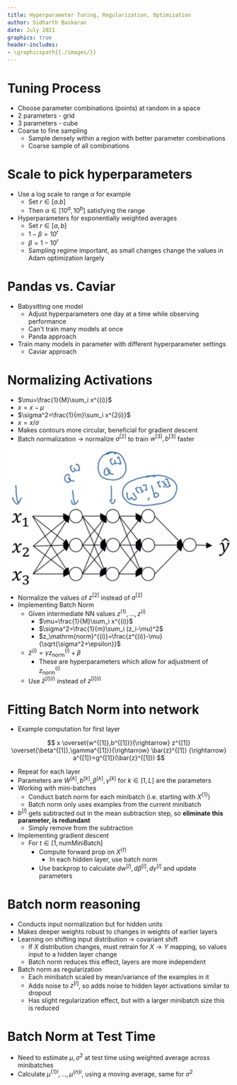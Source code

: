 ```yaml
---
title: Hyperparameter Tuning, Regularization, Optimization
author: Sidharth Baskaran
date: July 2021
graphics: true
header-includes:
- \graphicspath{{./images/}}
---
```


# Tuning Process

- Choose parameter combinations (points) at random in a space
- 2 parameters - grid
- 3 parameters - cube
- Coarse to fine sampling
  - Sample densely within a region with better parameter combinations
  - Coarse sample of all combinations

# Scale to pick hyperparameters

- Use a log scale to range $\alpha$ for example
  - Set $r\in [a.b]$
  - Then $\alpha\in [10^a,10^b]$ satisfying the range
- Hyperparameters for exponentially weighted averages
  - Set $r\in [a,b]$
  - $1-\beta=10^r$
  - $\beta=1-10^r$
  - Sampling regime important, as small changes change the values in Adam optimization largely

# Pandas vs. Caviar

- Babysitting one model
  - Adjust hyperparameters one day at a time while observing performance
  - Can't train many models at once
  - Panda approach
- Train many models in parameter with different hyperparameter settings
  - Caviar approach

# Normalizing Activations

- $\mu=\frac{1}{M}\sum_i x^{(i)}$
- $x=x-\mu$
- $\sigma^2=\frac{1}{m}\sum_i x^{2(i)}$
- $x=x/\sigma$
- Makes contours more circular, beneficial for gradient descent
- Batch normalization $\rightarrow$ normalize $a^{[2]}$ to train $w^{[3]},b^{[3]}$ faster

![Batch norm](../images/1627999283678.png)  

- Normalize the values of $z^{[2]}$ instead of $a^{[2]}$
- Implementing Batch Norm
  - Given intermediate NN values $z^{(1)},\ldots,z^{(i)}$
    - $\mu=\frac{1}{M}\sum_i x^{(i)}$
    - $\sigma^2=\frac{1}{m}\sum_i (z_i-\mu)^2$
    - $z_\mathrm{norm}^{(i)}=\frac{z^{(i)}-\mu}{\sqrt{\sigma^2+\epsilon}}$
  - $\bar{z}^{(i)}=\gamma z_\mathrm{norm}^{(i)} + \beta$
    - These are hyperparameters which allow for adjustment of $z_\mathrm{norm}^{(i)}$
  - Use $\bar{z}^{[l](i)}$ instead of ${z}^{[l](i)}$

# Fitting Batch Norm into network

- Example computation for first layer

$$
x \overset{w^{[1]},b^{[1]}}{\rightarrow} z^{[1]} \overset{\beta^{[1]},\gamma^{[1]}}{\rightarrow} \bar{z}^{[1]} {\rightarrow} a^{[1]}=g^{[1]}(\bar{z}^{[1]})
$$

- Repeat for each layer
- Parameters are $W^{[k]},b^{[k]},\beta^{[k]},\gamma^{[k]}$ for $k\in [1,L]$ are the parameters
- Working with mini-batches
  - Conduct batch norm for each minibatch (i.e. starting with $X^{\{1\}}$)
  - Batch norm only uses examples from the current minibatch
- $b^{[l]}$ gets subtracted out in the mean subtraction step, so **eliminate this parameter, is redundant**
  - Simply remove from the subtraction
- Implementing gradient descent
  - For $t\in [1,\mathrm{numMiniBatch}]$
    - Compute forward prop on $X^{\{t\}}$
      - In each hidden layer, use batch norm
    - Use backprop to calculate $dw^{[l]},d\beta^{[l]},d\gamma^{[l]}$ and update parameters

# Batch norm reasoning

- Conducts input normalization but for hidden units
- Makes deeper weights robust to changes in weights of earlier layers
- Learning on shifting input distribution $\rightarrow$ covariant shift
  - If $X$ distribution changes, must retrain for $X\rightarrow Y$ mapping, so values input to a hidden layer change
  - Batch norm reduces this effect, layers are more independent
- Batch norm as regularization
  - Each minibatch scaled by mean/variance of the examples in it
  - Adds noise to $z^{[l]}$, so adds noise to hidden layer activations similar to dropout
  - Has slight regularization effect, but with a larger minibatch size this is reduced

# Batch Norm at Test Time

- Need to estimate $\mu,\sigma^2$ at test time using weighted average across minibatches
- Calculate $\mu^{\{1\}{l}},\ldots,\mu^{\{n\}{l}},$ using a moving average, same for $\sigma^2$
